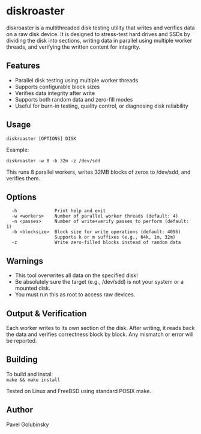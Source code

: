 diskroaster
=========

diskroaster is a multithreaded disk testing utility that writes and verifies data on a raw disk device. It is designed to stress-test hard drives and SSDs by dividing the disk into sections, writing data in parallel using multiple worker threads, and verifying the written content for integrity.

Features
--------

- Parallel disk testing using multiple worker threads
- Supports configurable block sizes
- Verifies data integrity after write
- Supports both random data and zero-fill modes
- Useful for burn-in testing, quality control, or diagnosing disk reliability

Usage
-----

    diskroaster [OPTIONS] DISK

Example:

    diskroaster -w 8 -b 32m -z /dev/sdd

This runs 8 parallel workers, writes 32MB blocks of zeros to /dev/sdd, and verifies them.

Options
-------
```
  -h              Print help and exit  
  -w <workers>    Number of parallel worker threads (default: 4)  
  -n <passes>     Number of write+verify passes to perform (default: 1)  
  -b <blocksize>  Block size for write operations (default: 4096)    
                  Supports k or m suffixes (e.g., 64k, 1m, 32m)  
  -z              Write zero-filled blocks instead of random data  
```
Warnings
--------

- This tool overwrites all data on the specified disk!
- Be absolutely sure the target (e.g., /dev/sdd) is not your system or a mounted disk.
- You must run this as root to access raw devices.

Output & Verification
---------------------

Each worker writes to its own section of the disk. After writing, it reads back the data and verifies correctness block by block. Any mismatch or error will be reported.

Building
--------

To build and instal:  
`make && make install`

Tested on Linux and FreeBSD using standard POSIX make.

Author
------

Pavel Golubinsky  
